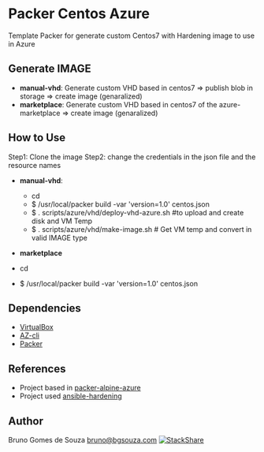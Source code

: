 # Packer Centos Azure
Template Packer for generate custom Centos7 with Hardening image to use in Azure

## Generate IMAGE
 - **manual-vhd**: Generate custom VHD based in centos7  => publish blob in storage => create image (genaralized)
 - **marketplace**: Generate custom VHD based in centos7 of the azure-marketplace  => create image (genaralized)

## How to Use
Step1: Clone the image
Step2: change the credentials in the json file and the resource names

 - **manual-vhd**: 
   - cd <path-to-clone>
   - $ /usr/local/packer build -var 'version=1.0' centos.json
   - $ . scripts/azure/vhd/deploy-vhd-azure.sh #to upload and create disk and VM Temp
   - $ . scripts/azure/vhd/make-image.sh # Get VM temp and convert in valid IMAGE type

 - **marketplace**
  - cd <path-to-clone>
  - $ /usr/local/packer build -var 'version=1.0' centos.json


## Dependencies
 * [VirtualBox](https://www.virtualbox.org/wiki/Downloads)
 * [AZ-cli](https://docs.microsoft.com/pt-br/cli/azure/install-azure-cli?view=azure-cli-latest)
 * [Packer](https://www.packer.io/downloads.html)

## References
* Project based in [packer-alpine-azure](https://github.com/tomconte/packer-alpine-azure)
* Project used [ansible-hardening](https://github.com/openstack/ansible-hardening)

## Author
Bruno Gomes de Souza <bruno@bgsouza.com> [![StackShare](https://img.shields.io/badge/tech-stack-0690fa.svg?style=flat)](https://stackshare.io/bgsouza/profile)
